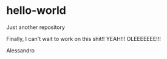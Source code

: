 # hello-world
Just another repository


Finally, I can't wait to work on this shit!!
YEAH!!! OLEEEEEEE!!!

Alessandro
